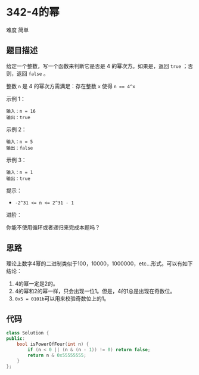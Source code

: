 # 342-4的幂

难度 简单



## 题目描述

给定一个整数，写一个函数来判断它是否是 4 的幂次方。如果是，返回 `true` ；否则，返回 `false` 。

整数 `n` 是 4 的幂次方需满足：存在整数 `x` 使得 `n == 4^x`

示例 1：
```
输入：n = 16
输出：true
```
示例 2：
```
输入：n = 5
输出：false
```
示例 3：
```
输入：n = 1
输出：true
```

提示：

- `-2^31 <= n <= 2^31 - 1`


进阶：

你能不使用循环或者递归来完成本题吗？



## 思路

理论上数字4幂的二进制类似于100，10000，1000000，etc...形式。可以有如下结论：

1. 4的幂一定是2的。
2. 4的幂和2的幂一样，只会出现一位1。但是，4的1总是出现在奇数位。
3. `0x5 = 0101b`可以用来校验奇数位上的1。



## 代码

```c++
class Solution {
public:
    bool isPowerOfFour(int n) {
        if (n < 0 || (n & (n - 1)) != 0) return false;
        return n & 0x55555555;
    }
};
```

